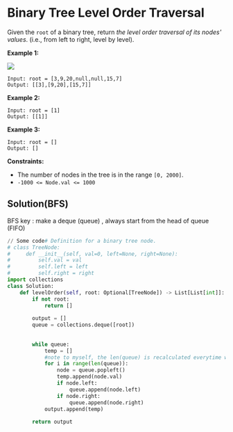 # Binary Tree Level Order Traversal



Given the `root` of a binary tree, return _the level order traversal of its nodes' values_. (i.e., from left to right, level by level).

&#x20;

**Example 1:**

![](https://assets.leetcode.com/uploads/2021/02/19/tree1.jpg)

```
Input: root = [3,9,20,null,null,15,7]
Output: [[3],[9,20],[15,7]]
```

**Example 2:**

```
Input: root = [1]
Output: [[1]]
```

**Example 3:**

```
Input: root = []
Output: []
```

&#x20;

**Constraints:**

* The number of nodes in the tree is in the range `[0, 2000]`.
* `-1000 <= Node.val <= 1000`

## Solution(BFS)

BFS key : make a deque (queue) , always start from the head of queue (FIFO)

```python
// Some code# Definition for a binary tree node.
# class TreeNode:
#     def __init__(self, val=0, left=None, right=None):
#         self.val = val
#         self.left = left
#         self.right = right
import collections
class Solution:
    def levelOrder(self, root: Optional[TreeNode]) -> List[List[int]]:
        if not root:
            return []
        
        output = []
        queue = collections.deque([root])
        
        
        while queue:
            temp = []
            #note to myself, the len(queue) is recalculated everytime when entering while loop
            for i in range(len(queue)):
                node = queue.popleft()
                temp.append(node.val)
                if node.left:
                    queue.append(node.left)
                if node.right:    
                    queue.append(node.right)
            output.append(temp)
        
        return output
    
```
